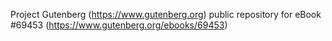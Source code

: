 Project Gutenberg (https://www.gutenberg.org) public repository for
eBook #69453 (https://www.gutenberg.org/ebooks/69453)

